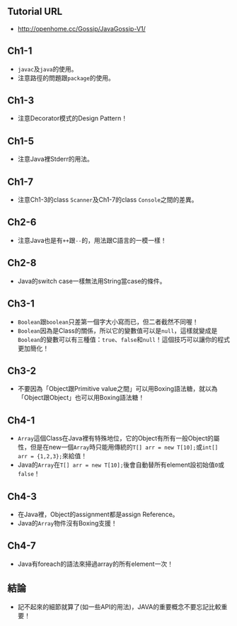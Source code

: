 ## Tutorial URL
- <http://openhome.cc/Gossip/JavaGossip-V1/>

## Ch1-1
- `javac`及`java`的使用。
- 注意路徑的問題跟`package`的使用。

## Ch1-3
- 注意Decorator模式的Design Pattern！

## Ch1-5
- 注意Java裡Stderr的用法。

## Ch1-7
- 注意Ch1-3的class `Scanner`及Ch1-7的class `Console`之間的差異。

## Ch2-6
- 注意Java也是有`++`跟`--`的，用法跟C語言的一模一樣！

## Ch2-8
- Java的switch case一樣無法用String當case的條件。

## Ch3-1
- `Boolean`跟`boolean`只差第一個字大小寫而已，但二者截然不同喔！
- `Boolean`因為是Class的關係，所以它的變數值可以是`null`，這樣就變成是`Boolean`的變數可以有三種值：`true`、`false`和`null`！這個技巧可以讓你的程式更加簡化！

## Ch3-2
- 不要因為「Object跟Primitive value之間」可以用Boxing語法糖，就以為「Object跟Object」也可以用Boxing語法糖！

## Ch4-1
- `Array`這個Class在Java裡有特殊地位，它的Object有所有一般Object的屬性，但是在new一個`Array`時只能用傳統的`T[] arr = new T[10];`或`int[] arr = {1,2,3};`來給值！
- Java的`Array`在`T[] arr = new T[10];`後會自動替所有element設初始值`0`或`false`！

## Ch4-3
- 在Java裡，Object的assignment都是assign Reference。
- Java的`Array`物件沒有Boxing支援！

## Ch4-7
- Java有foreach的語法來掃過array的所有element一次！

## 結論
- 記不起來的細節就算了(如一些API的用法)，JAVA的重要概念不要忘記比較重要！

